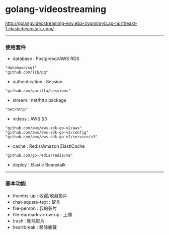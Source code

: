 # golang-videostreaming


http://golangvideostreaming-env.eba-zvpmmryb.ap-northeast-1.elasticbeanstalk.com/

****

### 使用套件


* database : Postgresql/AWS RDS
```
"database/sql"
"github.com/lib/pq"
```
* authentication : Session
```
"github.com/gorilla/sessions"
```
* stream : net/http package
```
"net/http"
```
* videos : AWS S3
```
"github.com/aws/aws-sdk-go-v2/aws"
"github.com/aws/aws-sdk-go-v2/config"
"github.com/aws/aws-sdk-go-v2/service/s3"
```
* cache : Redis/Amazon ElastiCache
```
"github.com/go-redis/redis/v8"
```
* deploy : Elastic Beanstalk

****

### 基本功能

* thumbs-up : 收藏/收藏影片
* chat-square-text : 留言
* file-person : 我的影片
* file-earmark-arrow-up : 上傳
* trash : 刪除影片
* heartbreak : 移除收藏
